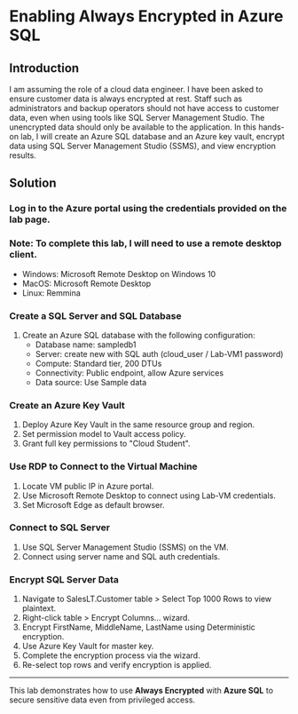 
# Enabling Always Encrypted in Azure SQL

## Introduction
I am assuming the role of a cloud data engineer. I have been asked to ensure customer data is always encrypted at rest. Staff such as administrators and backup operators should not have access to customer data, even when using tools like SQL Server Management Studio. The unencrypted data should only be available to the application. In this hands-on lab, I will create an Azure SQL database and an Azure key vault, encrypt data using SQL Server Management Studio (SSMS), and view encryption results.

## Solution

### Log in to the Azure portal using the credentials provided on the lab page.

### Note: To complete this lab, I will need to use a remote desktop client.
- Windows: Microsoft Remote Desktop on Windows 10
- MacOS: Microsoft Remote Desktop
- Linux: Remmina

### Create a SQL Server and SQL Database
1. Create an Azure SQL database with the following configuration:
   - Database name: sampledb1
   - Server: create new with SQL auth (cloud_user / Lab-VM1 password)
   - Compute: Standard tier, 200 DTUs
   - Connectivity: Public endpoint, allow Azure services
   - Data source: Use Sample data

### Create an Azure Key Vault
1. Deploy Azure Key Vault in the same resource group and region.
2. Set permission model to Vault access policy.
3. Grant full key permissions to "Cloud Student".

### Use RDP to Connect to the Virtual Machine
1. Locate VM public IP in Azure portal.
2. Use Microsoft Remote Desktop to connect using Lab-VM credentials.
3. Set Microsoft Edge as default browser.

### Connect to SQL Server
1. Use SQL Server Management Studio (SSMS) on the VM.
2. Connect using server name and SQL auth credentials.

### Encrypt SQL Server Data
1. Navigate to SalesLT.Customer table > Select Top 1000 Rows to view plaintext.
2. Right-click table > Encrypt Columns... wizard.
3. Encrypt FirstName, MiddleName, LastName using Deterministic encryption.
4. Use Azure Key Vault for master key.
5. Complete the encryption process via the wizard.
6. Re-select top rows and verify encryption is applied.

---

This lab demonstrates how to use **Always Encrypted** with **Azure SQL** to secure sensitive data even from privileged access.
